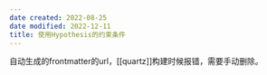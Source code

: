 ```yaml
---
date created: 2022-08-25
date modified: 2022-12-11
title: 使用Hypothesis的约束条件
---
```


自动生成的frontmatter的url，[[quartz]]构建时候报错，需要手动删除。
